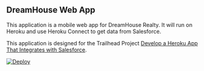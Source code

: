 DreamHouse Web App
------------------

This application is a mobile web app for DreamHouse Realty. It will run on Heroku and use Heroku Connect to get data from Salesforce.

This application is designed for the Trailhead Project [Develop a Heroku App That Integrates with Salesforce](https://trailhead.salesforce.com/content/learn/projects/develop-heroku-applications).

<a href="https://intro-to-heroku-sheejen.herokuapp.com/">
  <img src="https://www.herokucdn.com/deploy/button.svg" alt="Deploy">
</a>
